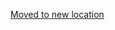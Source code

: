 [Moved to new location](https://github.com/DataTalksClub/machine-learning-zoomcamp/blob/master/article/README.md)